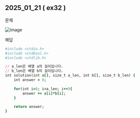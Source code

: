 ## 2025_01_21 ( ex32 )

문제 <br>

![image](https://github.com/user-attachments/assets/28779e7b-0eee-4f70-aa95-8d3a17eeb1cc)<br>

해답 <br>

```ruby
#include <stdio.h>
#include <stdbool.h>
#include <stdlib.h>

// a_len은 배열 a의 길이입니다.
// b_len은 배열 b의 길이입니다.
int solution(int a[], size_t a_len, int b[], size_t b_len) {
    int answer = 0;
    
    for(int i=0; i<a_len; i++){
        answer += a[i]*b[i];
    }
    
    return answer;
}
```
